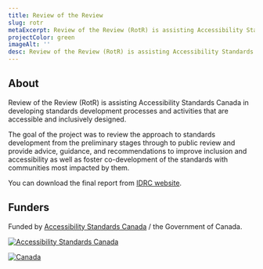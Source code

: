 ```yaml
---
title: Review of the Review
slug: rotr
metaExcerpt: Review of the Review (RotR) is assisting Accessibility Standards Canada in developing standards development processes and activities that are accessible and inclusively designed.
projectColor: green
imageAlt: ''
desc: Review of the Review (RotR) is assisting Accessibility Standards Canada in developing standards development processes and activities that are accessible and inclusively designed.
---
```

## About

Review of the Review (RotR) is assisting Accessibility Standards Canada in developing standards development processes and activities that are accessible and inclusively designed.

The goal of the project was to review the approach to standards development from the preliminary stages through to public review and provide advice, guidance, and recommendations to improve inclusion and accessibility as well as foster co-development of the standards with communities most impacted by them.

You can download the final report from [IDRC website](https://idrc.ocadu.ca/projects/rotr/).

## Funders

Funded by [Accessibility Standards Canada](https://accessible.canada.ca) / the Government of Canada.

[![Accessibility Standards Canada](/assets/uploads/asc-signature-en-fr-black.png)](https://accessible.canada.ca/)

[![Canada](/assets/uploads/canada.svg)](https://www.canada.ca/en.html)
